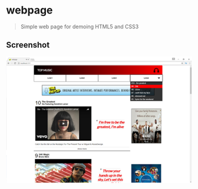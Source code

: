 # webpage
> Simple web page for demoing HTML5 and CSS3

## Screenshot

<img src="./screenshot.png">
